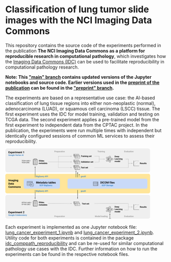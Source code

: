 # Classification of lung tumor slide images with the NCI Imaging Data Commons

This repository contains the source code of the experiments performed in the publication **The NCI Imaging Data Commons as a platform for reproducible research in computational pathology**, which investigates how the [Imaging Data Commons (IDC)](https://portal.imaging.datacommons.cancer.gov/) can be used to facilitate reproducibility in computational pathology research.

**Note: This ["main" branch](
https://github.com/ImagingDataCommons/idc-comppath-reproducibility/tree/main) contains updated versions of the Jupyter notebooks and source code. Earlier versions used in the [preprint of the publication](https://doi.org/10.48550/arXiv.2303.09354) can be found in the ["preprint" branch](
https://github.com/ImagingDataCommons/idc-comppath-reproducibility/tree/preprint).**

The experiments are based on a representative use case: the AI-based classification of lung tissue regions into either non-neoplastic (normal), adenocarcinoma (LUAD), or squamous cell carcinoma (LSCC) tissue. The first experiment uses the IDC for model training, validation and testing on TCGA data. The second experiment applies a pre-trained model from the first experiment to independent data from the CPTAC project. In the publication, the experiments were run multiple times with independent but identically configured sessions of common ML services to assess their reproducibility.

<img src="assets/workflow.png"  width="90%" height="90%">

Each experiment is implemented as one Jupyter notebook file: [lung_cancer_experiment_1.ipynb](lung_cancer_experiment_1.ipynb) and [lung_cancer_experiment_2.ipynb](lung_cancer_experiment_2.ipynb). 
Utility code for both experiments is contained in the package [idc_comppath_reproducibility](idc_comppath_reproducibility/) and can be re-used for similar computational pathology use cases with the IDC. Further information on how to run the experiments can be found in the respective notebook files.
